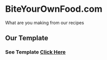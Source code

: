 # BiteYourOwnFood.com
What are you making from our recipes

## Our Template
### See Template [Click Here](recipes/template/template.md)
